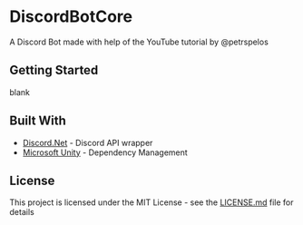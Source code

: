 # DiscordBotCore

A Discord Bot made with help of the YouTube tutorial by @petrspelos

## Getting Started

blank

## Built With

* [Discord.Net](https://github.com/discord-net/Discord.Net) - Discord API wrapper
* [Microsoft Unity](https://www.microsoft.com/en-us/download/details.aspx?id=38788) - Dependency Management

## License

This project is licensed under the MIT License - see the [LICENSE.md](LICENSE.md) file for details
